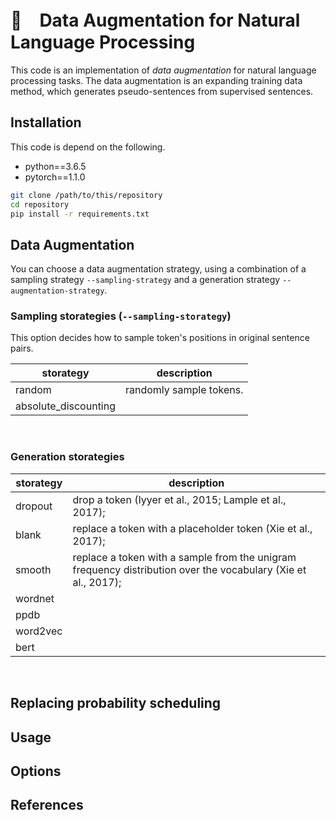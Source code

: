 # :construction:　Data Augmentation for Natural Language Processing

This code is an implementation of *data augmentation* for natural language processing tasks.  The data augmentation is an expanding training data method, which generates pseudo-sentences from supervised sentences.


## Installation

This code is depend on the following.

- python==3.6.5
- pytorch==1.1.0


```sh
git clone /path/to/this/repository
cd repository
pip install -r requirements.txt
```


## Data Augmentation

You can choose a data augmentation strategy, using a combination of a sampling strategy `--sampling-strategy` and a generation strategy `--augmentation-strategy`. 
<br>
 



### Sampling storategies (`--sampling-storategy`)

This option decides how to sample token's positions in original sentence pairs.

| storategy                  | description                                                                                  |
| ---------------------------| -------------------------------------------------------------------------------------------- |
| random                     | randomly sample tokens.                                                                      |
| absolute_discounting       |                                                                                              |
<br>


### Generation storategies


| storategy | description                                                                                                   |
| --------- | ------------------------------------------------------------------------------------------------------------- |
| dropout   | drop a token (Iyyer et al., 2015; Lample et al., 2017);                                                       |
| blank     | replace a token with a placeholder token (Xie et al., 2017);                                                  |
| smooth    | replace a token with a sample from the unigram frequency distribution over the vocabulary (Xie et al., 2017); |
| wordnet   |                                                                                                               |
| ppdb      |                                                                                                               |
| word2vec  |                                                                                                               |
| bert      |                                                                                                               |
<br>


## Replacing probability scheduling





## Usage





## Options





## References


